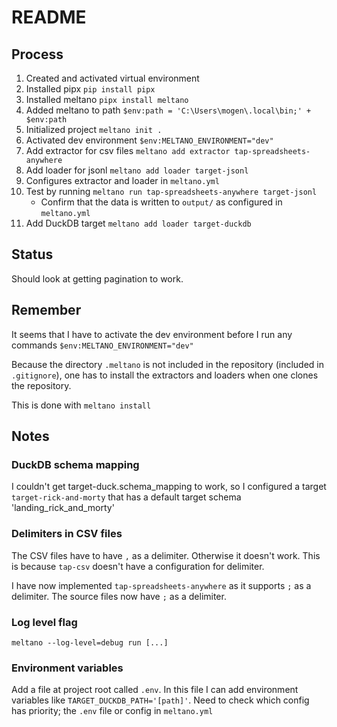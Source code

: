 # README

## Process

1. Created and activated virtual environment
2. Installed pipx `pip install pipx`
3. Installed meltano `pipx install meltano`
4. Added meltano to path `$env:path = 'C:\Users\mogen\.local\bin;' + $env:path`
5. Initialized project `meltano init .`
6. Activated dev environment `$env:MELTANO_ENVIRONMENT="dev"`
7. Add extractor for csv files `meltano add extractor tap-spreadsheets-anywhere`
8. Add loader for jsonl `meltano add loader target-jsonl`
9. Configures extractor and loader in `meltano.yml`
10. Test by running `meltano run tap-spreadsheets-anywhere target-jsonl`
    - Confirm that the data is written to `output/` as configured in `meltano.yml`
11. Add DuckDB target `meltano add loader target-duckdb`

## Status

Should look at getting pagination to work.

## Remember

It seems that I have to activate the dev environment before I run any commands `$env:MELTANO_ENVIRONMENT="dev"`

Because the directory `.meltano` is not included in the repository (included in `.gitignore`), one has to install the extractors and loaders when one clones the repository.

This is done with `meltano install`

## Notes

### DuckDB schema mapping

I couldn't get target-duck.schema_mapping to work, so I configured a target `target-rick-and-morty` that has a default target schema 'landing_rick_and_morty'

### Delimiters in CSV files

The CSV files have to have `,` as a delimiter. Otherwise it doesn't work. This is because `tap-csv` doesn't have a configuration for delimiter.

I have now implemented `tap-spreadsheets-anywhere` as it supports `;` as a delimiter. The source files now have `;` as a delimiter.

### Log level flag
`meltano --log-level=debug run [...]`

### Environment variables
Add a file at project root called `.env`. In this file I can add environment variables like `TARGET_DUCKDB_PATH='[path]'`. Need to check which config has priority; the `.env` file or config in `meltano.yml`
